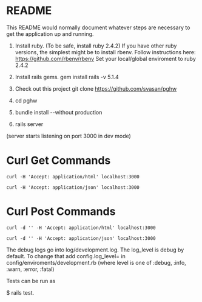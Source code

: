 # README

This README would normally document whatever steps are necessary to get the
application up and running.

1. Install ruby. (To be safe, install ruby 2.4.2)
   If you have other ruby versions, the simplest might be to install rbenv.
   Follow instructions here: https://github.com/rbenv/rbenv
   Set your local/global enviroment to ruby 2.4.2

2. Install rails gems.
   gem install rails -v 5.1.4

3. Check out this project
   git clone https://github.com/svasan/pghw

4. cd pghw
5. bundle install --without production
6. rails server


(server starts listening on port 3000 in dev mode)


# Curl Get Commands

```
curl -H 'Accept: application/html' localhost:3000

curl -H 'Accept: application/json' localhost:3000
```

# Curl Post Commands

```
curl -d '' -H 'Accept: application/html' localhost:3000

curl -d '' -H 'Accept: application/json' localhost:3000
```

The debug logs go into log/development.log. The log_level is debug by default.
To change that add config.log_level=<level> in config/enviroments/development.rb
(where level is one of :debug, :info, :warn, :error, :fatal)


Tests can be run as

$ rails test.